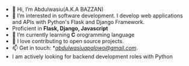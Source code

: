 - 👋 Hi, I’m Abdulwasiu(A.K.A BAZZAN)
- 👀 I’m interested in software development. I develop web applications and APIs with Python's Flask and Django Framework.
-  Proficient in **Flask, Django, Javascript**
- 🌱 I’m currently learning **C** orogramming language
- 💞️ I love contributing to open source projects.
- 📫 Get in touch: **abdulwasiuapalowo@gmail.com*.
- I am actively looking for backend development roles with Python

<!---
mrbazzan/mrbazzan is a ✨ special ✨ repository because its `README.md` (this file) appears on your GitHub profile.
You can click the Preview link to take a look at your changes.
--->
